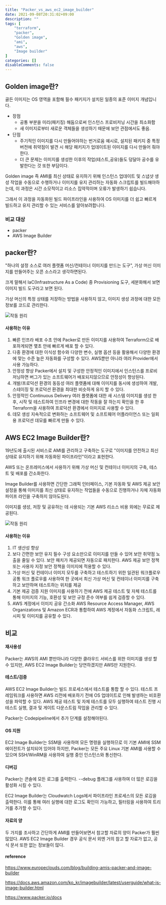 ```yaml
---
title: "Packer_vs_aws_ec2_image_builder"
date: 2021-09-08T20:31:02+09:00
description: ""
tags: [
	"terraform",
	"packer",
    "Golden image",
	"ami",
	"aws",
    "Image builder"
]
categories: []
disableComments: false
---
```






## Golden image란? 

골든 이미지는 OS 영역을 포함해 필수 패키지가 설치된 일종의 표준 이미지 개념입니다.

- 장점
  - 공통 부분을 미리(패키징) 해둠으로써 인스턴스 프로비저닝 시간을 최소화함
  - 새 이미지로부터 새로운 객체들을 생성하기 때문에 보안 관점에서도 좋음.
- 단점
  - 주기적인 이미지를 다시 만들어야하는 번거로움 예시로, 설치된 패키지 중 특정 버전에 취약점이 발견 시 해당 패키지가 업데이트된 이미지를 다시 만들어 줘야한다.
  - 더 큰 문제는 이미지를 생성한 이후의 작업(테스트,공유)들도 덩달아 공수를 유발한다는 것 또한 부담이다.



Golden image 즉 AMI를 최신 상태로 유지하기 위해 인스턴스 업데이트 및 스냅샷 생성 작업을 수동으로 수행하거나 이미지를 유지 관리하는 자동화 스크립트를 빌드해야하는데, 이 과정은 시간 소모적이고 리소스 집약적이며 오류가 발생하기 쉽습니다.

그래서 이 과정을 자동화된 빌드 파이프라인을 사용하여 OS 이미지를 더 쉽고 빠르게 빌드하고 유지 관리할 수 있는 서비스를 알아보려합니다.



### 비교 대상

- packer
- AWS Image Builder



## packer란?

"하나의 설정 소스로 여러 플랫폼 머신/컨테이너 이미지를 만드는 도구", 가상 머신 이미지를 만들어주는 오픈 소스라고 생각하면된다.

크게 말해서 IaC(Infrastructure As a Code) 중 Provisioning 도구, 세분화해서 보면 이미지 빌드 도구라고 보면 된다.

가상 머신의 특정 상태를 저장하는 방법을 사용하지 않고, 이미지 생성 과정에 대한 모든 정보를 코드로 관리한다.       

![작동 원리](https://www.packer.io/img/docs/packer-ecosystem-diagram.png  )            

#### 사용하는 이유

1. 빠른 인프라 배포
   수초 안에 Packer로 만든 이미지를 사용하여 Terraform으로 배포하게되면 몇초 안에 빠르게 배포 할 수 있다.
2. 다중 환경에 대한 이식성
   함수와 다양한 변수, 실행 옵션 등을 활용해서 다양한 환경에 맞는 수준 높은 자동화를 구성할 수 있다. AWS뿐만 아니라 여러 Provider에서 사용 가능하다.
3. 안정성 향상
   Packer에서 설치 및 구성한 안정적인 이미지에서 인스턴스를 프로비저닝하면 버그가 있는 소프트웨어가 배포되지않으므로 안정성이 향상된다.
4. 개발/프로덕션 환경의 동등성
   여러 플랫폼에 대해 이미지를 동시에 생성하여 개발, 스테이징 및 프로덕션 환경을 최대한 비슷하게 유지 할 수 있다.
5. 안정적인 Continuous Delivery
   여러 플랫폼에 대한 새 시스템 이미지를 생성 한 후, 시작 및 테스트하여 인프라 변경에 대한 작동을 잘 하는지 확인을 한 후 Terraform을 사용하여 프로덕션 환경에서 이미지로 사용할 수 있다.
6. 데모 생성
   지속적으로 변화하는 소프트웨어 및 소프트웨어 어플라이언스 또는 일회용 프로덕션 데모를 빠르게 만들 수 있다.





## AWS EC2 Image Builder란?

19년도에 출시된 서비스로 AMI를 관리하고 구축하는 도구로 "이미지를 안전하고 최신 상태로 유지하기 위해 자동화된 파이프라인"이라고 표현한다.

AWS 또는 온프레미스에서 사용하기 위해 가상 머신 및 컨테이너 이미지의 구축, 테스트 및 배포를 간소화한다.

Image Builder를 사용하면 간단한 그래픽 인터페이스, 기본 자동화 및 AWS 제공 보안 설정을 통해 이미지를 최신 상태로 유지하는 작업들을 수동으로 진행하거나 자체 자동화 파이프 라인을 구축하지 않아도된다. 

이미지를 생성, 저장 및 공유하는 데 사용되는 기본 AWS 리소스 비용 외에는 무료로 제공된다.

![작동 원리](https://d1.awsstatic.com/re19/image-builder/Product-Page-Diagram_Image-Factory.cbf8db591ca6de1c5d9149f3cd6ccfe6c6a64f33.png)

#### 사용하는 이유

1. IT 생산성 향상
2. 보다 간편한 보안 유지
   필수 구성 요소만으로 이미지를 만들 수 있어 보안 취약점 노출을 줄일 수 있다.  보안 패치가 제공되면 자동으로 패치한다.
   AWS 제공 보안 정책 또는 사용자 지정 보안 정책을 이미지에 적용할 수 있다.
3. 가상 머신 및 컨테이너 이미지 모두를 구축하고 테스트하기 위한 일관된 워크플로우
   공통 워크 플로우를 사용하여 한 곳에서 최신 가상 머신 및 컨테이너 이미지를 구축하고 보안하며 테스트하는 위치를 제공
4. 기본 제공 검증 지원
   이미지를 사용하기 전에 AWS 제공 테스트 및 자체 테스트를 통해 이미지의 기능, 호환성 및 보안 규정 준수 여부를 쉽게 검증할 수 있다.
5. AWS 계정에서 이미지 공유 간소화
   AWS Resource Access Manager, AWS Organizations 및 Amazon ECR과 통합하여 AWS 계정에서 자동화 스크립트, 레시피 및 이미지를 공유할 수 있다.



## 비교



#### 재사용성

Packer는 AWS의 AMI 뿐만아니라 다양한 클라우드 서비스를 위한 이미지를 생성 할 수 있지만,  AWS EC2 Image Builder는 당연하겠지만 AWS만 지원한다.

#### 테스트/검증

AWS EC2 Image Builder는 빌드 프로세스에서 테스트를 통합 할 수 있다. 테스트 프레임워크를 사용하면 AWS 리전에 배포하기 전에 OS 업데이트로 인해 발생하는 비호환성을 파악할 수 있다. AWS 제공 테스트 및 자체 테스트를 모두 실행하여 테스트 진행 시 테스트 실행, 결과 및 게이트 다운스트림 작업을 관리할 수 있다. 

Packer는 Codepipeline에서 추가 단계를 설정해야된다.

#### OS 지원

EC2 Image Builder는 SSM을 사용하여 모든 명령을 실행하므로 이 기본 AMI에 SSM 에이전트가 설치되어 있어야 하지만, Packer는 모든 주요 Linux 기본 AMI를 사용할 수 있으며 SSH/WinRM을 사용하여 실행 중인 인스턴스와 통신한다.

#### 디버깅

Packer는 콘솔에 모든 로그를 출력한다. --debug 플래그를 사용하여 더 많은 로깅을 활성화 시킬 수 있다.

EC2 Image Builder는 Cloudwatch Logs에서 파이프라인 프로세스의 모든 로깅을 출력한다. 이를 통해 여러 실행에 대한 로그도 확인이 가능하고, 필터링을 사용하여 트리거를 추가할 수 있다.

#### 자료의 양

두 가지를 조사하고 간단하게 AMI를 만들어보면서 참고할 자료의 양이 Packer가 훨씬 많았다. AWS EC2 Image Builder 경우 공식 문서 외엔 거의 참고 할 자료가 없고, 공식 문서 또한 없는 정보들이 많다.





#### reference

https://www.europeclouds.com/blog/building-amis-packer-and-image-builder

https://docs.aws.amazon.com/ko_kr/imagebuilder/latest/userguide/what-is-image-builder.html

https://www.packer.io/docs

